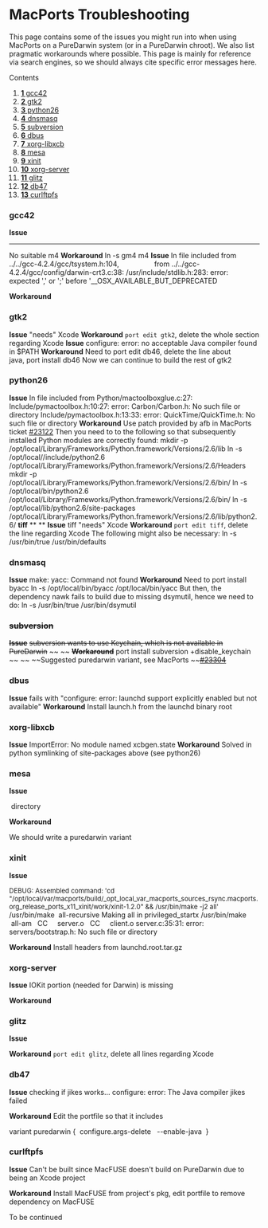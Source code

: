 MacPorts Troubleshooting
========================

This page contains some of the issues you might run into when using MacPorts on a PureDarwin system (or in a PureDarwin chroot). We also list pragmatic workarounds where possible. This page is mainly for reference via search engines, so we should always cite specific error messages here.




Contents
1.  [**1** gcc42](troubleshooting.html#TOC-gcc42)
2.  [**2** gtk2](troubleshooting.html#TOC-gtk2)
3.  [**3** python26](troubleshooting.html#TOC-python26)
4.  [**4** dnsmasq](troubleshooting.html#TOC-dnsmasq)
5.  [**5** subversion](troubleshooting.html#TOC-subversion)
6.  [**6** dbus](troubleshooting.html#TOC-dbus)
7.  [**7** xorg-libxcb](troubleshooting.html#TOC-xorg-libxcb)
8.  [**8** mesa](troubleshooting.html#TOC-mesa)
9.  [**9** xinit](troubleshooting.html#TOC-xinit)
10. [**10** xorg-server](troubleshooting.html#TOC-xorg-server)
11. [**11** glitz](troubleshooting.html#TOC-glitz)
12. [**12** db47](troubleshooting.html#TOC-db47)
13. [**13** curlftpfs](troubleshooting.html#TOC-curlftpfs)

### gcc42
**Issue**
****
No suitable m4
**Workaround**
ln -s gm4 m4
**Issue**
In file included from ../../gcc-4.2.4/gcc/tsystem.h:104,
                 from ../../gcc-4.2.4/gcc/config/darwin-crt3.c:38:
/usr/include/stdlib.h:283: error: expected ',' or ';' before '__OSX_AVAILABLE_BUT_DEPRECATED

**Workaround**

 
### gtk2
**Issue**
"needs" Xcode
**Workaround**
`port edit gtk2`, delete the whole section regarding Xcode
**Issue**
configure: error: no acceptable Java compiler found in $PATH
**Workaround**
Need to port edit db46, delete the line about java, port install db46
Now we can continue to build the rest of gtk2
### python26
**Issue**
In file included from Python/mactoolboxglue.c:27:
Include/pymactoolbox.h:10:27: error: Carbon/Carbon.h: No such file or directory
Include/pymactoolbox.h:13:33: error: QuickTime/QuickTime.h: No such file or directory
**Workaround**
Use patch provided by afb in MacPorts ticket [#23122](http://trac.macports.org/ticket/23122)
Then you need to to the following so that subsequently installed Python modules are correctly found:
mkdir -p /opt/local/Library/Frameworks/Python.framework/Versions/2.6/lib
ln -s /opt/local//include/python2.6 /opt/local/Library/Frameworks/Python.framework/Versions/2.6/Headers
mkdir -p /opt/local/Library/Frameworks/Python.framework/Versions/2.6/bin/
ln -s /opt/local/bin/python2.6 /opt/local/Library/Frameworks/Python.framework/Versions/2.6/bin/
ln -s /opt/local/lib/python2.6/site-packages /opt/local/Library/Frameworks/Python.framework/Versions/2.6/lib/python2.6/
**tiff**
**
**
**Issue**
tiff "needs" Xcode
**Workaround**
`port edit tiff`, delete the line regarding Xcode
The following might also be necessary:
ln -s /usr/bin/true /usr/bin/defaults
### dnsmasq
**Issue**
make: yacc: Command not found
**Workaround**
Need to
port install byacc
ln -s /opt/local/bin/byacc /opt/local/bin/yacc
But then, the dependency nawk fails to build due to missing dsymutil, hence we need to do:
ln -s /usr/bin/true /usr/bin/dsymutil
### ~~subversion~~
**~~Issue~~**
~~subversion wants to use Keychain, which is not available in PureDarwin~~
~~
~~
**~~Workaround~~**
port install subversion +disable_keychain
~~
~~
~~Suggested puredarwin variant, see MacPorts ~~[~~#23304~~](https://trac.macports.org/ticket/23304)
### dbus
**Issue**
fails with "configure: error: launchd support explicitly enabled but not available"
**Workaround**
Install launch.h from the launchd binary root 
### xorg-libxcb
**Issue**
ImportError: No module named xcbgen.state
**Workaround**
Solved in python symlinking of site-packages above (see python26)
### mesa
**Issue**

 directory


**Workaround**

We should write a puredarwin variant
### xinit
**Issue**

<span style="font-size:small">DEBUG: Assembled command: 'cd "/opt/local/var/macports/build/_opt_local_var_macports_sources_rsync.macports.org_release_ports_x11_xinit/work/xinit-1.2.0" && /usr/bin/make -j2 all'</span>
/usr/bin/make  all-recursive
Making all in privileged_startx
/usr/bin/make  all-am
  CC     server.o
  CC     client.o
server.c:35:31: error: servers/bootstrap.h: No such file or directory

**Workaround**
Install headers from launchd.root.tar.gz 
### xorg-server
**Issue**
IOKit portion (needed for Darwin) is missing


**Workaround**

### glitz
**Issue**


**Workaround**
`port edit glitz`, delete all lines regarding Xcode
### db47
**Issue**
checking if jikes works... configure: error: The Java compiler jikes failed


**Workaround**
Edit the portfile so that it includes

variant puredarwin { 
 configure.args-delete   --enable-java 
} 
### curlftpfs
**Issue**
Can't be built since MacFUSE doesn't build on PureDarwin due to being an Xcode project


**Workaround**
Install MacFUSE from project's pkg, edit portfile to remove dependency on MacFUSE


To be continued

